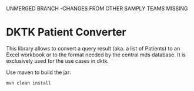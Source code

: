 UNMERGED BRANCH -CHANGES FROM OTHER SAMPLY TEAMS MISSING

# DKTK Patient Converter


This library allows to convert a query result (aka. a list of Patients) to an Excel workbook or to the format needed
by the central mds database.
It is exclusively used for the use cases in dktk.


Use maven to build the jar:

```
mvn clean install
```
